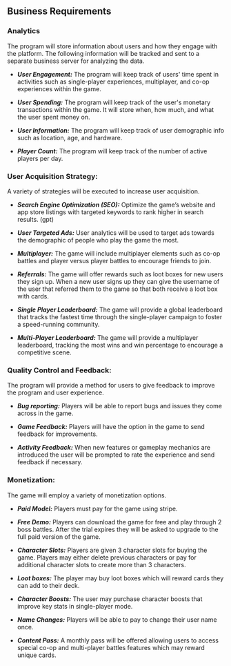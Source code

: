 ## Business Requirements

### Analytics
The program will store information about users and how they engage with the platform. The following information will be tracked and sent to a separate business server for analyzing the data.

  * ***User Engagement:*** The program will keep track of users' time spent in activities such as single-player experiences, multiplayer, and co-op experiences within the game.

  * ***User Spending:*** The program will keep track of the user's monetary transactions within the game. It will store when, how much, and what the user spent money on. 

  * ***User Information:*** The program will keep track of user demographic info such as location, age, and hardware.

  * ***Player Count:*** The program will keep track of the number of active players per day.



### User Acquisition Strategy:
A variety of strategies will be executed to increase user acquisition. 

* ***Search Engine Optimization (SEO):*** Optimize the game’s website and app store listings with targeted keywords to rank higher in search results. (gpt)

* ***User Targeted Ads:*** User analytics will be used to target ads towards the demographic of people who play the game the most.

* ***Multiplayer:*** The game will include multiplayer elements such as co-op battles and player versus player battles to encourage friends to join.

* ***Referrals:*** The game will offer rewards such as loot boxes for new users they sign up. When a new user signs up they can give the username of the user that referred them to the game so that both receive a loot box with cards.

* ***Single Player Leaderboard:*** The game will provide a global leaderboard that tracks the fastest time through the single-player campaign to foster a speed-running community. 

* ***Multi-Player Leaderboard:*** The game will provide a multiplayer leaderboard, tracking the most wins and win percentage to encourage a competitive scene.




### Quality Control and Feedback:
The program will provide a method for users to give feedback to improve the program and user experience.

* ***Bug reporting:*** Players will be able to report bugs and issues they come across in the game.

* ***Game Feedback:*** Players will have the option in the game to send feedback for improvements.

* ***Activity Feedback:*** When new features or gameplay mechanics are introduced the user will be prompted to rate the experience and send feedback if necessary.

  



### Monetization:
The game will employ a variety of monetization options.

* ***Paid Model:*** Players must pay for the game using stripe. 

* ***Free Demo:*** Players can download the game for free and play through 2 boss battles. After the trial expires they will be asked to upgrade to the full paid version of the game.

* ***Character Slots:*** Players are given 3 character slots for buying the game. Players may either delete previous characters or pay for additional character slots to create more than 3 characters.

* ***Loot boxes:*** The player may buy loot boxes which will reward cards they can add to their deck.
  
* ***Character Boosts:*** The user may purchase character boosts that improve key stats in single-player mode.

* ***Name Changes:*** Players will be able to pay to change their user name once.

* ***Content Pass:*** A monthly pass will be offered allowing users to access special co-op and multi-player battles features which may reward unique cards.








